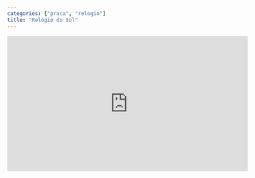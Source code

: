 ```yaml
---
categories: ["praca", "relogio"]
title: "Relógio do Sol"
---
```

<iframe width="560" height="315" src="https://www.youtube.com/embed/03n4CIhuy58" title="YouTube video player" frameborder="0" allow="accelerometer; autoplay; clipboard-write; encrypted-media; gyroscope; picture-in-picture" allowfullscreen></iframe>
